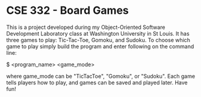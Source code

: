 # CSE 332 - Board Games

This is a project developed during my Object-Oriented Software Development Laboratory class at Washington University in St Louis. It has three games to play: Tic-Tac-Toe, Gomoku, and Sudoku. To choose which game to play simply build the program and enter following on the command line:

$ <program_name> <game_mode>

where game_mode can be "TicTacToe", "Gomoku", or "Sudoku". Each game tells players how to play, and games can be saved and played later. Have fun!
